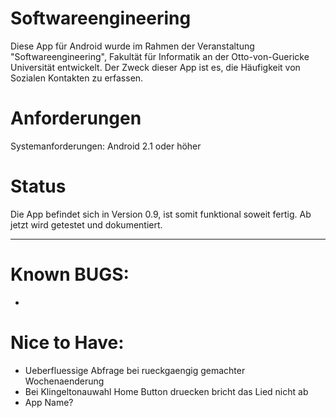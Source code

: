 Softwareengineering
===================
Diese App für Android wurde im Rahmen der Veranstaltung "Softwareengineering", Fakultät für Informatik an der Otto-von-Guericke Universität entwickelt.
Der Zweck dieser App ist es, die Häufigkeit von Sozialen Kontakten zu erfassen.

Anforderungen
=============
Systemanforderungen: Android 2.1 oder höher

Status
======
Die App befindet sich in Version 0.9, ist somit funktional soweit fertig.
Ab jetzt wird getestet und dokumentiert.

--------
Known BUGS:
===========
 -

Nice to Have:
=============
- Ueberfluessige Abfrage bei rueckgaengig gemachter Wochenaenderung
- Bei Klingeltonauwahl Home Button druecken bricht das Lied nicht ab
- App Name?